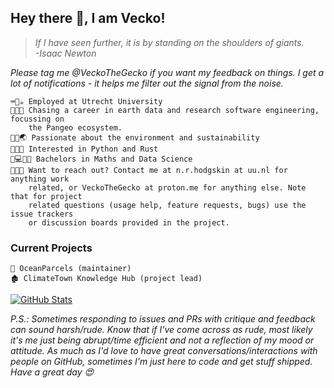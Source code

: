 ## Hey there 👋, I am Vecko!

> _If I have seen further, it is by standing on the shoulders of giants._  
> _-Isaac Newton_

_Please tag me @VeckoTheGecko if you want my feedback on things. I get a lot of notifications - it helps me filter out the signal from the noise._

```
⌨👦☕ Employed at Utrecht University
🌱🌱🌱 Chasing a career in earth data and research software engineering, focussing on
    the Pangeo ecosystem.
🌲🌊🌏 Passionate about the environment and sustainability
🐍🦀🧐 Interested in Python and Rust
🧮💻👨‍💻 Bachelors in Maths and Data Science
📨📨📨 Want to reach out? Contact me at n.r.hodgskin at uu.nl for anything work
    related, or VeckoTheGecko at proton.me for anything else. Note that for project
    related questions (usage help, feature requests, bugs) use the issue trackers
    or discussion boards provided in the project.
```

### Current Projects
```
🌊 OceanParcels (maintainer)
🏚 ClimateTown Knowledge Hub (project lead)
```

[![GitHub Stats](https://github-readme-stats.vercel.app/api?username=VeckoTheGecko&show_icons=true&theme=gotham&hide_border=true&count_private=true)](https://github.com/anuraghazra/github-readme-stats)

*P.S.: Sometimes responding to issues and PRs with critique and feedback can sound harsh/rude. Know that if I've come across as rude, most likely it's me just being abrupt/time efficient and not a reflection of my mood or attitude. As much as I'd love to have great conversations/interactions with people on GitHub, sometimes I'm just here to code and get stuff shipped. Have a great day 😍*
